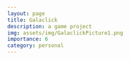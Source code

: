 ```yaml
---
layout: page
title: Galaclick
description: a game project
img: assets/img/GalaclickPicture1.png
importance: 6
category: personal
---
```

